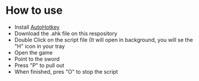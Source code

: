 # How to use

- Install [AutoHotkey](https://www.autohotkey.com)
- Download the .ahk file on this respository
- Double Click on the script file (It will open in background, you will se the "H" icon in your tray
- Open the game
- Point to the sword
- Press "P" to pull out
- When finished, pres "O" to stop the script
